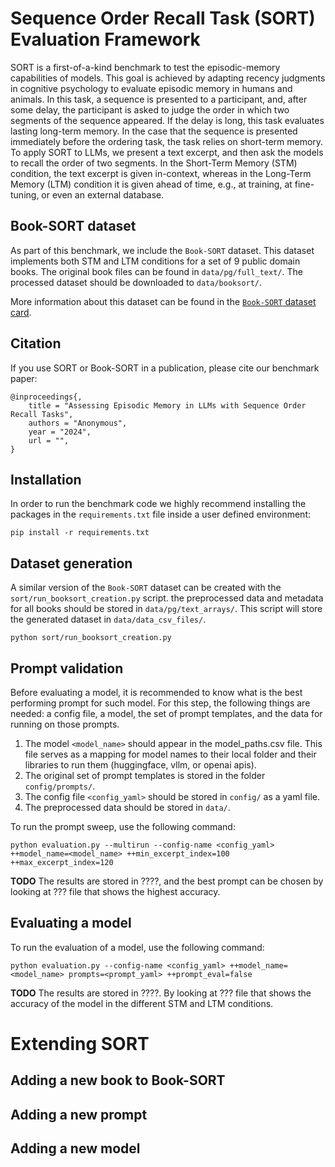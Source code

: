 # Sequence Order Recall Task (SORT) Evaluation Framework

SORT is a first-of-a-kind benchmark to test the episodic-memory capabilities of models.
This goal is achieved by adapting recency judgments in cognitive psychology to evaluate episodic memory in humans and 
animals. In this task, a sequence is presented to a participant, and, after some delay, the participant is asked to 
judge the order in which two segments of the sequence appeared. If the delay is long, this task evaluates lasting 
long-term memory. In the case that the sequence is presented immediately before the ordering task, the task relies on 
short-term memory. To apply SORT to LLMs, we present a text excerpt, and then ask the models to recall the order of two
segments. In the Short-Term Memory (STM) condition, the text excerpt is given in-context, whereas in the Long-Term
Memory (LTM) condition it is given ahead of time, e.g., at training, at fine-tuning, or even an external database.

## Book-SORT dataset
As part of this benchmark, we include the `Book-SORT` dataset. This dataset implements both STM and LTM conditions for
a set of 9 public domain books. The original book files can be found in `data/pg/full_text/`.
The processed dataset should be downloaded to `data/booksort/`.

More information about this dataset can be found in the [`Book-SORT` dataset card](data/booksort/README.md).  

## Citation
If you use SORT or Book-SORT in a publication, please cite our benchmark paper:
```
@inproceedings{,
    title = "Assessing Episodic Memory in LLMs with Sequence Order Recall Tasks",
    authors = "Anonymous",
    year = "2024",
    url = "",
}
```

## Installation
In order to run the benchmark code we highly recommend installing the packages in the `requirements.txt` file inside a
user defined environment:
```shell
pip install -r requirements.txt
```

## Dataset generation
A similar version of the `Book-SORT` dataset can be created with the `sort/run_booksort_creation.py` script.
the preprocessed data and metadata for all books should be stored in `data/pg/text_arrays/`.
This script will store the generated dataset in `data/data_csv_files/`.

```shell
python sort/run_booksort_creation.py 
```

## Prompt validation
Before evaluating a model, it is recommended to know what is the best performing prompt for such model.
For this step, the following things are needed: a config file, a model, the set of prompt templates, and the data for 
running on those prompts.
1. The model `<model_name>` should appear in the model_paths.csv file. This file serves as a mapping for model names to their local folder 
and their libraries to run them (huggingface, vllm, or openai apis).
2. The original set of prompt templates is stored in the folder `config/prompts/`.
3. The config file `<config_yaml>` should be stored in `config/` as a yaml file. 
4. The preprocessed data should be stored in `data/`.

To run the prompt sweep, use the following command:
```shell
python evaluation.py --multirun --config-name <config_yaml> ++model_name=<model_name> ++min_excerpt_index=100 ++max_excerpt_index=120
```

**TODO**
The results are stored in ????, and the best prompt can be chosen by looking at ??? file that shows the highest 
accuracy.

## Evaluating a model

To run the evaluation of a model, use the following command:
```shell
python evaluation.py --config-name <config_yaml> ++model_name=<model_name> prompts=<prompt_yaml> ++prompt_eval=false
```

**TODO**
The results are stored in ????. By looking at ??? file that shows the 
accuracy of the model in the different STM and LTM conditions.

# Extending SORT

## Adding a new book to Book-SORT

## Adding a new prompt

## Adding a new model

